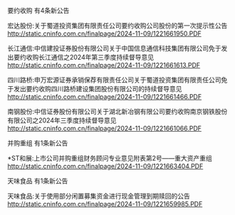 要约收购 有4条新公告 

宏达股份:关于蜀道投资集团有限责任公司要约收购公司股份的第一次提示性公告 http://static.cninfo.com.cn/finalpage/2024-11-09/1221661950.PDF 

长江通信:中信建投证券股份有限公司关于中国信息通信科技集团有限公司免于发出要约收购长江通信之2024年第三季度持续督导意见 http://static.cninfo.com.cn/finalpage/2024-11-09/1221661613.PDF 

四川路桥:申万宏源证券承销保荐有限责任公司关于蜀道投资集团有限责任公司免于发出要约收购四川路桥建设集团股份有限公司的持续督导意见 http://static.cninfo.com.cn/finalpage/2024-11-09/1221661466.PDF 

南钢股份:中信证券股份有限公司关于湖北新冶钢有限公司要约收购南京钢铁股份有限公司之2024年三季度持续督导意见 http://static.cninfo.com.cn/finalpage/2024-11-09/1221661066.PDF 

并购重组 有1条新公告 

*ST和展:上市公司并购重组财务顾问专业意见附表第2号——重大资产重组 http://static.cninfo.com.cn/finalpage/2024-11-09/1221663404.PDF 

天味食品 有1条新公告 

天味食品:关于使用部分闲置募集资金进行现金管理到期赎回的公告 http://static.cninfo.com.cn/finalpage/2024-11-09/1221659985.PDF 


